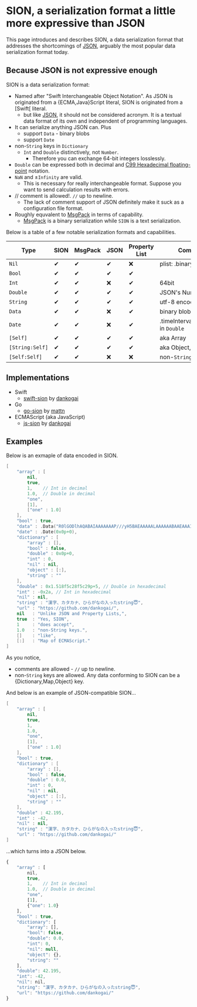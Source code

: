 # SION, a serialization format a little more expressive than JSON

This page introduces and describes SION, a data serialization format that addresses the shortcomings of [JSON], arguably the most popular data serialization format today. 

## Because JSON is not expressive enough

SION is a data serialization format:

* Named after "Swift Interchangeable Object Notation". As JSON is originated from a {ECMA,Java}Script literal, SION is originated from a [Swift[ literal.
  * but like [JSON], it should not be considered acronym.  It is a textual data format of its own and independent of programming languages.
* It can serialize anything JSON can. Plus
  * support `Data` - binary blobs
  * support `Date`
* non-`String` keys in `Dictionary`
  * `Int` and `Double` distinctively, not `Number`.  
    * Therefore you can exchange 64-bit integers losslessly.
* `Double` can be expressed both in decimal and [C99 Hexadecimal floating-point] notation.
* `NaN` and ±`Infinity` are valid.
  * This is necessary for really interchangeable format.  Suppose you want to send calculation results with errors.
* // comment is allowed!.  `//` up to newline.
  * The lack of comment support of JSON definitely make it suck as a configuration file format.
* Roughly equvalent to [MsgPack] in terms of capability.
  * [MsgPack] is a binary serialization while `SION` is a text serialization.

[JSON]: https://json.org
[Swift]: https://swift.org
[MsgPack]: https://msgpack.org
[C99 Hexadecimal floating-point]: https://en.wikipedia.org/wiki/C99#IEEE_754_floating_point_support

Below is a table of a few notable serialization formats and capabilities.

| Type | SION | MsgPack | JSON | Property List | Comment |
|--------|---------------|-------|---|---|---|
| `Nil`           | ✔︎ | ✔︎ | ✔︎ | ❌ | plist: .binary only |
| `Bool`          | ✔︎ | ✔︎ | ✔︎ | ✔︎ |
| `Int`           | ✔︎ | ✔︎ | ❌ | ✔︎ | 64bit |
| `Double`        | ✔︎ | ✔︎ | ✔︎ | ✔︎ | JSON's Number |
| `String`        | ✔︎ | ✔︎ | ✔︎ | ✔︎ | utf-8 encoded |
| `Data`          | ✔︎ | ✔︎ | ❌ | ✔︎ | binary blob |
| `Date`          | ✔︎ | ✔︎ | ❌ | ✔︎ | .timeIntervalSince1970 in `Double` |
| `[Self]`        | ✔︎ | ✔︎ | ✔︎ | ✔︎ | aka Array |
| `[String:Self]` | ✔︎ | ✔︎ | ✔︎ | ✔︎ | aka Object, Map…|
| `[Self:Self]`   | ✔︎ | ✔︎ | ❌ | ❌ |non-`String` keys|

## Implementations

* Swift
  * [swift-sion] by [dankogai]
* Go
  * [go-sion] by [mattn]
* ECMAScript (aka JavaScript)
  * [js-sion] by [dankogai]

[dankogai]: https://github.com/dankogai/
[mattn]: https://github.com/mattn/
[swift-sion]: https://github.com/dankogai/swift-sion
[go-sion]: https://github.com/mattn/go-sion
[js-sion]: https://github.com/dankogai/js-sion

## Examples

Below is an exmaple of data encoded in SION.

```swift
[
    "array" : [
        nil,
        true,
        1,    // Int in decimal
        1.0,  // Double in decimal
        "one",
        [1],
        ["one" : 1.0]
    ],
    "bool" : true,
    "data" : .Data("R0lGODlhAQABAIAAAAAAAP///yH5BAEAAAAALAAAAAABAAEAAAIBRAA7"),
    "date" : .Date(0x0p+0),
    "dictionary" : [
        "array" : [],
        "bool" : false,
        "double" : 0x0p+0,
        "int" : 0,
        "nil" : nil,
        "object" : [:],
        "string" : ""
    ],
    "double" : 0x1.518f5c28f5c29p+5, // Double in hexadecimal
    "int" : -0x2a, // Int in hexadecimal
    "nil" : nil,
    "string" : "漢字、カタカナ、ひらがなの入ったstring😇",
    "url" : "https://github.com/dankogai/",
    nil   : "Unlike JSON and Property Lists,",
    true  : "Yes, SION",
    1     : "does accept",
    1.0   : "non-String keys.",
    []    : "like",
    [:]   : "Map of ECMAScript."
]
```

As you notice,

* comments are allowed - `//` up to newline.
* non-`String` keys are allowed.  Any data conforming to SION can be a {Dictionary,Map,Object} key.

And below is an example of JSON-compatible SION…

```swift
[
    "array" : [
        nil,
        true,
        1,
        1.0,
        "one",
        [1],
        ["one" : 1.0]
    ],
    "bool" : true,
    "dictionary" : [
        "array" : [],
        "bool" : false,
        "double" : 0.0,
        "int" : 0,
        "nil" : nil,
        "object" : [:],
        "string" : ""
    ],
    "double" : 42.195,
    "int" : -42,
    "nil" : nil,
    "string" : "漢字、カタカナ、ひらがなの入ったstring😇",
    "url" : "https://github.com/dankogai/"
]
```

…which turns into a JSON below.

```javascript
{
    "array" : [
        nil,
        true,
        1,    // Int in decimal
        1.0,  // Double in decimal
        "one",
        [1],
        {"one": 1.0}
    ],
    "bool" : true,
    "dictionary": [
        "array": [],
        "bool": false,
        "double": 0.0,
        "int": 0,
        "nil": null,
        "object": {},
        "string": ""
    ],
    "double": 42.195,
    "int": -42,
    "nil": nil,
    "string": "漢字、カタカナ、ひらがなの入ったstring😇",
    "url": "https://github.com/dankogai/"
}
```
